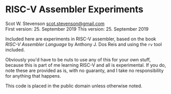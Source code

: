 # RISC-V Assembler Experiments
Scot W. Stevenson <scot.stevenson@gmail.com>   
First version: 25. September 2019
This version: 25. September 2019

Included here are experiments in RISC-V assembler, based on the book *RISC-V
Assembler Language* by Anthony J. Dos Reis and using the `rv` tool included.

Obviously you'd have to be nuts to use any of this for your own stuff, because
this is part of me learning RISC-V and all is experimental. If you do, note
these are provided as is, with no guaranty, and I take no responsibility for
anything that happens. 

This code is placed in the public domain unless otherwise noted.
